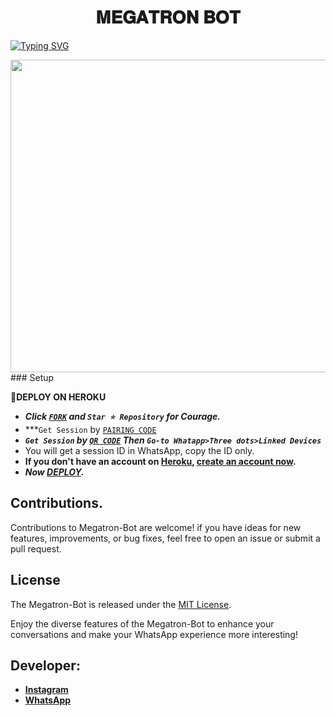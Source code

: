  <h1 align="center"> 𝐌𝐄𝐆𝐀𝐓𝐑𝐎𝐍 𝐁𝐎𝐓  </h1>
<a href="https://git.io/typing-svg"><img src="https://readme-typing-svg.demolab.com?font=Black+Ops+One&size=50&pause=1000&color=1BAFBAFF&center=true&width=1150&height=100&lines=MEGATRON BOT;MULTI+DEVICE+WHATSAPP+BOT;CREATED+BY+DAMON+KIMMY; RELEASED+BY+MOGIRE.2024" alt="Typing SVG" /></a>
  </p>



<img src="https://telegra.ph/file/46222c95d86c2c835223b.jpg" width="650" height="500"/>
### Setup

**📌DEPLOY ON HEROKU**
   - ***Click [`FORK`](https://github.com/Madmkisii/Megatron-Bot/fork) and `Star ⭐ Repository` for Courage.***
   - ***`Get Session` by  [`PAIRING CODE`](https://dreaded-pair.onrender.com)
   - ***`Get Session` by  [`QR CODE`](https://megatronkim-c3bee4d3c846.herokuapp.com/qr) Then `Go-to Whatapp>Three dots>Linked Devices`***
   - You will get a session ID in WhatsApp, copy the ID only.
   - **If you don't have an account on [Heroku](https://signup.heroku.com/), [create an account now](https://signup.heroku.com/).**
   - ***Now [DEPLOY](https://dashboard.heroku.com/new?template=https://github.com/Madmkisii/Megatron-Bot).***


## Contributions.  

Contributions to Megatron-Bot are welcome! if you have ideas for new features, improvements, or bug fixes, feel free to open an issue or submit a pull request.

## License

The Megatron-Bot is released under the [MIT License](https://opensource.org/licenses/MIT).

Enjoy the diverse features of the Megatron-Bot to enhance your conversations and make your WhatsApp experience more interesting!

## Developer:

- [**Instagram**](https://instagram.com/Kimmy31)
- [**WhatsApp**](https://wa.me/254790593618)

